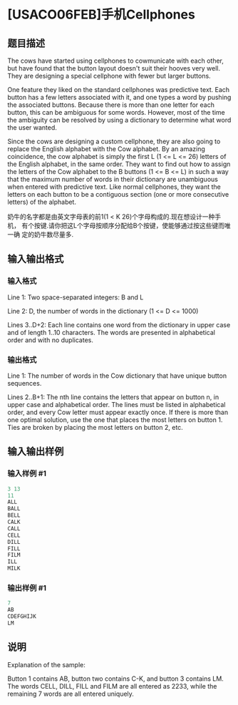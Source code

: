 # [USACO06FEB]手机Cellphones

## 题目描述

The cows have started using cellphones to cowmunicate with each other, but have found that the button layout doesn't suit their hooves very well. They are designing a special cellphone with fewer but larger buttons.

One feature they liked on the standard cellphones was predictive text. Each button has a few letters associated with it, and one types a word by pushing the associated buttons. Because there is more than one letter for each button, this can be ambiguous for some words. However, most of the time the ambiguity can be resolved by using a dictionary to determine what word the user wanted.

Since the cows are designing a custom cellphone, they are also going to replace the English alphabet with the Cow alphabet. By an amazing coincidence, the cow alphabet is simply the first L (1 <= L <= 26) letters of the English alphabet, in the same order. They want to find out how to assign the letters of the Cow alphabet to the B buttons (1 <= B <= L) in such a way that the maximum number of words in their dictionary are unambiguous when entered with predictive text. Like normal cellphones, they want the letters on each button to be a contiguous section (one or more consecutive letters) of the alphabet.

奶牛的名字都是由英文字母表的前1(1 < K 26)个字母构成的.现在想设计一种手机， 有个按键.请你把这L个字母按顺序分配给B个按键，使能够通过按这些键而唯一确 定的奶牛数尽量多.

## 输入输出格式

### 输入格式

Line 1: Two space-separated integers: B and L

Line 2: D, the number of words in the dictionary (1 <= D <= 1000)

Lines 3..D+2: Each line contains one word from the dictionary in upper case and of length 1..10 characters. The words are presented in alphabetical order and with no duplicates.

### 输出格式

Line 1: The number of words in the Cow dictionary that have unique button sequences.

Lines 2..B+1: The nth line contains the letters that appear on button n, in upper case and alphabetical order. The lines must be listed in alphabetical order, and every Cow letter must appear exactly once. If there is more than one optimal solution, use the one that places the most letters on button 1. Ties are broken by placing the most letters on button 2, etc.

## 输入输出样例

### 输入样例 #1

```cpp
3 13
11
ALL
BALL
BELL
CALK
CALL
CELL
DILL
FILL
FILM
ILL
MILK
```


### 输出样例 #1

```cpp
7
AB
CDEFGHIJK
LM
```


## 说明

Explanation of the sample:

Button 1 contains AB, button two contains C-K, and button 3 contains LM. The words CELL, DILL, FILL and FILM are all entered as 2233, while the remaining 7 words are all entered uniquely.

